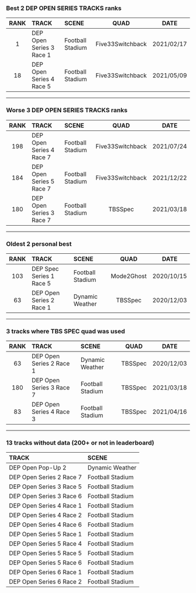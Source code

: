 ### Best 2 DEP OPEN SERIES TRACKS ranks
|RANK|TRACK|SCENE|QUAD|DATE|
|:---:|:---|:---|:---:|:---:|
|1|DEP Open Series 3 Race 1|Football Stadium|Five33Switchback|2021/02/17|
|18|DEP Open Series 4 Race 5|Football Stadium|Five33Switchback|2021/05/09|
---
### Worse 3 DEP OPEN SERIES TRACKS ranks
|RANK|TRACK|SCENE|QUAD|DATE|
|:---:|:---|:---|:---:|:---:|
|198|DEP Open Series 4 Race 7|Football Stadium|Five33Switchback|2021/07/24|
|184|DEP Open Series 5 Race 7|Football Stadium|Five33Switchback|2021/12/22|
|180|DEP Open Series 3 Race 7|Football Stadium|TBSSpec|2021/03/18|
---
### Oldest 2 personal best
|RANK|TRACK|SCENE|QUAD|DATE|
|:---:|:---|:---|:---:|:---:|
|103|DEP Spec Series 1 Race 5|Football Stadium|Mode2Ghost|2020/10/15|
|63|DEP Open Series 2 Race 1|Dynamic Weather|TBSSpec|2020/12/03|
---
### 3 tracks where TBS SPEC quad was used
|RANK|TRACK|SCENE|QUAD|DATE|
|:---:|:---|:---|:---:|:---:|
|63|DEP Open Series 2 Race 1|Dynamic Weather|TBSSpec|2020/12/03|
|180|DEP Open Series 3 Race 7|Football Stadium|TBSSpec|2021/03/18|
|83|DEP Open Series 4 Race 3|Football Stadium|TBSSpec|2021/04/16|
---
### 13 tracks without data (200+ or not in leaderboard)
|TRACK|SCENE|
|:---|:---|
|DEP Open Pop-Up 2|Dynamic Weather|
|DEP Open Series 2 Race 7|Football Stadium|
|DEP Open Series 3 Race 5|Football Stadium|
|DEP Open Series 3 Race 6|Football Stadium|
|DEP Open Series 4 Race 1|Football Stadium|
|DEP Open Series 4 Race 2|Football Stadium|
|DEP Open Series 4 Race 6|Football Stadium|
|DEP Open Series 5 Race 1|Football Stadium|
|DEP Open Series 5 Race 4|Football Stadium|
|DEP Open Series 5 Race 5|Football Stadium|
|DEP Open Series 5 Race 6|Football Stadium|
|DEP Open Series 6 Race 1|Football Stadium|
|DEP Open Series 6 Race 2|Football Stadium|

